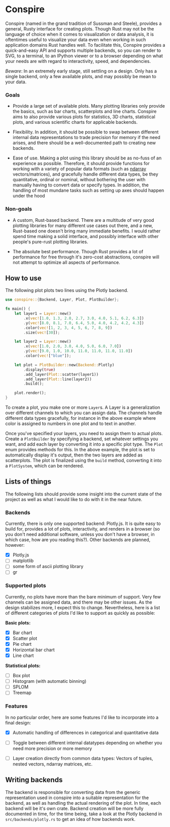 # Conspire

Conspire (named in the grand tradition of Sussman and Steele), provides a general, Rusty interface for creating
plots. Though Rust may not be the language of choice when it comes to visualization or data analysis, it is
oftentimes useful to visualize your data even when working in such application domains Rust handles well. To
facilitate this, Conspire provides a quick-and-easy API and supports multiple backends, so you can render to SVG,
to a terminal, to an IPython viewer or to a browser depending on what your needs are with regard to interactivity,
speed, and dependencies.

*Beware*: In an extremely early stage, still settling on a design. Only has a single backend, only a few available
plots, and may possibly be mean to your data.

### Goals

* Provide a large set of available plots. Many plotting libraries only provide the basics, such as bar charts,
   scatterplots and line charts. Conspire aims to also provide various plots for statistics, 3D charts, statistical
   plots, and various scientific charts for applicable backends.
   
* Flexibility. In addition, it should be possible to swap between different internal data representations to trade
precision for memory if the need arises, and there should be a well-documented path to creating new backends.
  
* Ease of use. Making a plot using this library should be as no-fuss of an experience as possible. Therefore, it
  should provide functions for working with a variety of popular data formats (such as
  [ndarray](https://docs.rs/ndarray/0.12.1/ndarray/) vectors/matrices), and gracefully handle different data types,
  be they quantitative, ordinal or nominal, without bothering the user with manually having to convert data or
  specify types. In addition, the handling of most mundane tasks such as setting up axes should happen under the
  hood
  
### Non-goals

* A custom, Rust-based backend. There are a multitude of very good plotting libraries for many different use cases
  out there, and a new, Rust-based one doesn't bring many immediate benefits. I would rather spend time making a
  solid interface, and possibly interface with other people's pure-rust plotting libraries.
  
* The absolute best performance. Though Rust provides a lot of performance for free through it's zero-cost abstractions,
  conspire will not attempt to optimize all aspects of performance.
  
## How to use
The following plot plots two lines using the Plotly backend.

```rust
use conspire::{Backend, Layer, Plot, PlotBuilder};

fn main() {
    let layer1 = Layer::new()
        .x(vec![1.0, 1.3, 2.0, 2.7, 3.0, 4.0, 5.1, 6.2, 6.3])
        .y(vec![8.0, 8.1, 7.0, 6.4, 5.0, 4.0, 4.2, 4.2, 4.3])
        .color(vec![1, 2, 3, 4, 5, 6, 7, 8, 9])
        .size(vec![30]);

    let layer2 = Layer::new()
        .x(vec![1.0, 2.0, 3.0, 4.0, 5.0, 6.0, 7.0])
        .y(vec![9.0, 1.0, 10.0, 11.0, 11.0, 11.0, 11.0])
        .color(vec!["blue"]);

    let plot = PlotBuilder::new(Backend::Plotly)
        .display(true)
        .add_layer(Plot::scatter(layer1))
        .add_layer(Plot::line(layer2))
        .build();

    plot.render();
}
```

To create a plot, you make one or more `Layer`s. A Layer is a generalization over different channels to which you
can assign data. The channels handle different data types gracefully, for instance in the above example where color
is assigned to numbers in one plot and to text in another.

Once you've specified your layers, you need to assign them to actual plots. Create a `PlotBuilder` by specifying a
backend, set whatever settings you want, and add each layer by converting it into a specific plot type. The `Plot`
enum provides methods for this. In the above example, the plot is set to automatically display it's output, then
the two layers are added as scatterplots. The plot is finalized using the `build` method, converting it into a
`PlotSystem`, which can be rendered.

## Lists of things

The following lists should provide some insight into the current state of the project as well as what I would like to do
with it in the near future.

### Backends
Currently, there is only one supported backend: Plotly.js. It is quite easy to build for, provides a lot of plots,
interactivity, and renders in a browser (so you don't need additional software, unless you don't have a browser, in
which case, how are you reading this?). Other backends are planned, however:

- [x] Plotly.js
- [ ] matplotlib
- [ ] some form of ascii plotting library
- [ ] gr

### Supported plots

Currently, no plots have more than the bare minimum of support. Very few channels can be assigned data, and there
may be other issues. As the design stabilizes more, I expect this to change. Nevertheless, here is a list of
different categories of plots I'd like to support as quickly as possible:

**Basic plots:**
- [x] Bar chart
- [x] Scatter plot
- [x] Pie chart
- [x] Horizontal bar chart
- [x] Line chart

**Statistical plots:**
- [ ] Box plot
- [ ] Histogram (with automatic binning)
- [ ] SPLOM
- [ ] Treemap

### Features

In no particular order, here are some features I'd like to incorporate into a final design:
- [x] Automatic handling of differences in categorical and quantitative data
- [ ] Toggle between different internal datatypes depending on whether you need more precision or more memory
- [ ] Layer creation directly from common data types: Vectors of tuples, nested vectors, ndarray matrices, etc.


## Writing backends

The backend is responsible for converting data from the generic representation used in conspire into a suitable
representation for the backend, as well as handling the actual rendering of the plot. In time, each backend will be
it's own crate. Backend creation will be more fully documented in time, for the time being, take a look at the
Plotly backend in `src/backends/plotly.rs` to get an idea of how backends work.
